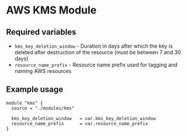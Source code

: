 # AWS KMS Module

## Required variables

* `kms_key_deletion_window` - Duration in days after which the key is deleted after destruction of the resource (must be between 7 and 30 days)
* `resource_name_prefix` - Resource name prefix used for tagging and naming AWS resources

## Example usage

```hcl
module "kms" {
  source = "./modules/kms"

  kms_key_deletion_window   = var.kms_key_deletion_window
  resource_name_prefix      = var.resource_name_prefix
}
```